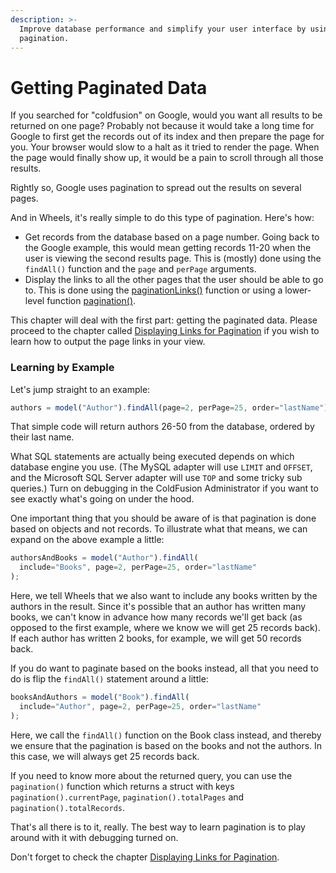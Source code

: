 ```yaml
---
description: >-
  Improve database performance and simplify your user interface by using
  pagination.
---
```


# Getting Paginated Data

If you searched for "coldfusion" on Google, would you want all results to be returned on one page? Probably not because it would take a long time for Google to first get the records out of its index and then prepare the page for you. Your browser would slow to a halt as it tried to render the page. When the page would finally show up, it would be a pain to scroll through all those results.

Rightly so, Google uses pagination to spread out the results on several pages.

And in Wheels, it's really simple to do this type of pagination. Here's how:

* Get records from the database based on a page number. Going back to the Google example, this would mean getting records 11-20 when the user is viewing the second results page. This is (mostly) done using the `findAll()` function and the `page` and `perPage` arguments.
* Display the links to all the other pages that the user should be able to go to. This is done using the [paginationLinks()](https://api.cfwheels.org/controller.paginationLinks.html) function or using a lower-level function [pagination()](https://api.cfwheels.org/controller.pagination.html).

This chapter will deal with the first part: getting the paginated data. Please proceed to the chapter called [Displaying Links for Pagination](https://guides.cfwheels.org/2.5.0/v/3.0.0-snapshot/displaying-views-to-users/displaying-links-for-pagination) if you wish to learn how to output the page links in your view.

### Learning by Example

Let's jump straight to an example:

```javascript
authors = model("Author").findAll(page=2, perPage=25, order="lastName");
```

That simple code will return authors 26-50 from the database, ordered by their last name.

What SQL statements are actually being executed depends on which database engine you use. (The MySQL adapter will use `LIMIT` and `OFFSET`, and the Microsoft SQL Server adapter will use `TOP` and some tricky sub queries.) Turn on debugging in the ColdFusion Administrator if you want to see exactly what's going on under the hood.

One important thing that you should be aware of is that pagination is done based on objects and not records. To illustrate what that means, we can expand on the above example a little:

```javascript
authorsAndBooks = model("Author").findAll(
  include="Books", page=2, perPage=25, order="lastName"
);
```

Here, we tell Wheels that we also want to include any books written by the authors in the result. Since it's possible that an author has written many books, we can't know in advance how many records we'll get back (as opposed to the first example, where we know we will get 25 records back). If each author has written 2 books, for example, we will get 50 records back.

If you do want to paginate based on the books instead, all that you need to do is flip the `findAll()` statement around a little:

```javascript
booksAndAuthors = model("Book").findAll(
  include="Author", page=2, perPage=25, order="lastName"
);
```

Here, we call the `findAll()` function on the Book class instead, and thereby we ensure that the pagination is based on the books and not the authors. In this case, we will always get 25 records back.

If you need to know more about the returned query, you can use the `pagination()` function which returns a struct with keys `pagination().currentPage`, `pagination().totalPages` and `pagination().totalRecords`.&#x20;

That's all there is to it, really. The best way to learn pagination is to play around with it with debugging turned on.

Don't forget to check the chapter [Displaying Links for Pagination](https://guides.cfwheels.org/2.5.0/v/3.0.0-snapshot/displaying-views-to-users/displaying-links-for-pagination).
